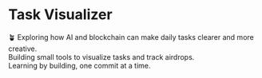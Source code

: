 # Task Visualizer

🪴 Exploring how AI and blockchain can make daily tasks clearer and more creative.  
Building small tools to visualize tasks and track airdrops.  
Learning by building, one commit at a time.
